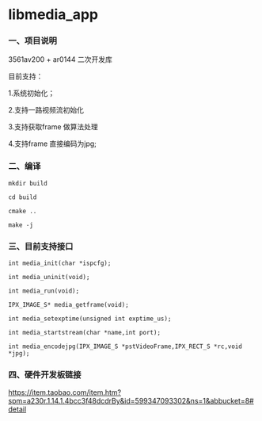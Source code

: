 # libmedia_app
### 一、项目说明

3561av200 + ar0144 二次开发库

目前支持：

1.系统初始化；

2.支持一路视频流初始化

3.支持获取frame 做算法处理

4.支持frame 直接编码为jpg;



### 二、编译

	mkdir build
	
	cd build
	
	cmake ..
	
	make -j


### 三、目前支持接口

	int media_init(char *ispcfg);
	
	int media_uninit(void);
	
	int media_run(void);
	
	IPX_IMAGE_S* media_getframe(void);
	
	int media_setexptime(unsigned int exptime_us);
	
	int media_startstream(char *name,int port);
	
	int media_encodejpg(IPX_IMAGE_S *pstVideoFrame,IPX_RECT_S *rc,void *jpg);
	
### 四、硬件开发板链接

 https://item.taobao.com/item.htm?spm=a230r.1.14.1.4bcc3f48dcdrBy&id=599347093302&ns=1&abbucket=8#detail

